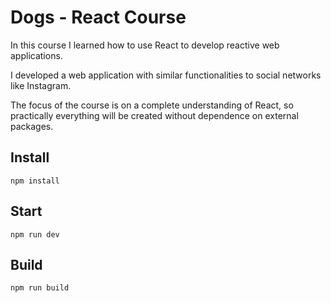 # Dogs - React Course

In this course I learned how to use React to develop reactive web applications.

I developed a web application with similar functionalities to social networks like Instagram.

The focus of the course is on a complete understanding of React, so practically everything will be created without dependence on external packages.

## Install

`npm install`

## Start

`npm run dev`

## Build

`npm run build`

